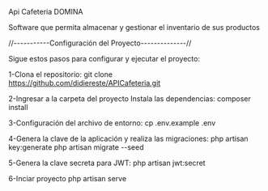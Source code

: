 Api Cafeteria DOMINA

Software que permita almacenar y gestionar el  inventario  de  sus productos

//-----------Configuración del Proyecto--------------//


Sigue estos pasos para configurar y ejecutar el proyecto:


1-Clona el repositorio:
git clone https://github.com/didiereste/APICafeteria.git


2-Ingresar a la carpeta del proyecto
    Instala las dependencias:
    composer install


3-Configuración del archivo de entorno:
    cp .env.example .env


4-Genera la clave de la aplicación y realiza las migraciones:
    php artisan key:generate
    php artisan migrate --seed


5-Genera la clave secreta para JWT:
    php artisan jwt:secret


6-Inciar proyecto
    php artisan serve




